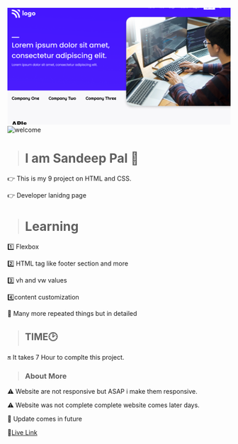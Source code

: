 ![thumbnail](thumbnail.png)
![welcome](https://img.shields.io/badge/Hello-Welcome-brightgreen)

> # I am Sandeep Pal 🙏
👉 This is my 9 project on HTML and CSS.

👉 Developer lanidng page

> # Learning
1️⃣ Flexbox 

2️⃣ HTML tag like footer section and more

3️⃣ vh and vw values

4️⃣content customization

🔄 Many more repeated things but in detailed


> ## TIME🕑

🔛 It takes 7 Hour to complte this project.

> ### About More
⚠️ Website are not responsive but ASAP i make them responsive.

⚠️ Website was not complete complete website comes later days.

🔁 Update comes in future 


🔗[Live Link](https://wonderful-sprinkles-649f5b.netlify.app/)
